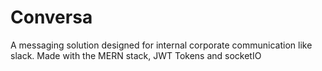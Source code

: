 # Conversa
A messaging solution designed for internal corporate communication like slack. Made with the MERN stack, JWT Tokens and socketIO
